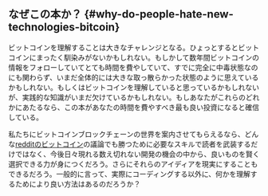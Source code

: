 ## なぜこの本か？ {#why-do-people-hate-new-technologies-bitcoin}

ビットコインを理解することは大きなチャレンジとなる。ひょっとするとビットコインにまったく馴染みがないかもしれない。もしかして数年間ビットコインの情報をフォローしていてとても時間を費やしていて、すでに完全に中毒状態なのにも関わらず、いまだ全体的には大きな取っ散らかった状態のように思えているかもしれない。もしくはビットコインを理解していると思っているかもしれないが、実践的な知識がいまだ欠けているかもしれない。もしあなたがこれらのどれかにあたるなら、この本があなたの時間を費やすべき最も良い投資になると確信している。

私たちにビットコインブロックチェーンの世界を案内させてもらえるなら、どんな[redditのビットコイン](https://www.reddit.com/r/Bitcoin/)の議論でも勝つために必要なスキルで読者を武装するだけではなく、今後日々現れる数え切れない開発の機会の中から、良いものを賢く選択できる力が身につくだろう。さらにそれらのアイディアを現実にすることもできるだろう。一般的に言って、実際にコーディングする以外に、何かを理解するためにより良い方法はあるのだろうか？
